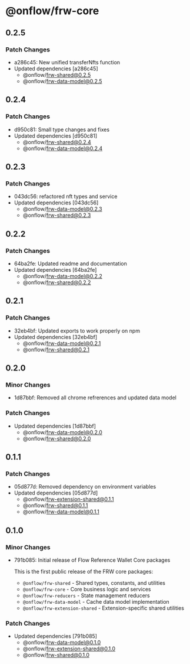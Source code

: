 # @onflow/frw-core

## 0.2.5

### Patch Changes

- a286c45: New unified transferNfts function
- Updated dependencies [a286c45]
  - @onflow/frw-shared@0.2.5
  - @onflow/frw-data-model@0.2.5

## 0.2.4

### Patch Changes

- d950c81: Small type changes and fixes
- Updated dependencies [d950c81]
  - @onflow/frw-shared@0.2.4
  - @onflow/frw-data-model@0.2.4

## 0.2.3

### Patch Changes

- 043dc56: refactored nft types and service
- Updated dependencies [043dc56]
  - @onflow/frw-data-model@0.2.3
  - @onflow/frw-shared@0.2.3

## 0.2.2

### Patch Changes

- 64ba2fe: Updated readme and documentation
- Updated dependencies [64ba2fe]
  - @onflow/frw-data-model@0.2.2
  - @onflow/frw-shared@0.2.2

## 0.2.1

### Patch Changes

- 32eb4bf: Updated exports to work properly on npm
- Updated dependencies [32eb4bf]
  - @onflow/frw-data-model@0.2.1
  - @onflow/frw-shared@0.2.1

## 0.2.0

### Minor Changes

- 1d87bbf: Removed all chrome refrerences and updated data model

### Patch Changes

- Updated dependencies [1d87bbf]
  - @onflow/frw-data-model@0.2.0
  - @onflow/frw-shared@0.2.0

## 0.1.1

### Patch Changes

- 05d877d: Removed dependency on environment variables
- Updated dependencies [05d877d]
  - @onflow/frw-extension-shared@0.1.1
  - @onflow/frw-shared@0.1.1
  - @onflow/frw-data-model@0.1.1

## 0.1.0

### Minor Changes

- 791b085: Initial release of Flow Reference Wallet Core packages

  This is the first public release of the FRW core packages:
  - `@onflow/frw-shared` - Shared types, constants, and utilities
  - `@onflow/frw-core` - Core business logic and services
  - `@onflow/frw-reducers` - State management reducers
  - `@onflow/frw-data-model` - Cache data model implementation
  - `@onflow/frw-extension-shared` - Extension-specific shared utilities

### Patch Changes

- Updated dependencies [791b085]
  - @onflow/frw-data-model@0.1.0
  - @onflow/frw-extension-shared@0.1.0
  - @onflow/frw-shared@0.1.0
